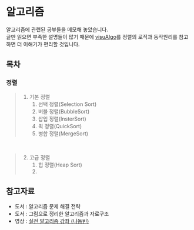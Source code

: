 # 알고리즘
알고리즘에 관련된 공부들을 메모해 놓았습니다.  
글만 읽으면 부족한 설명들이 많기 때문에
[visuAlgo](https://visualgo.net/en)를 정렬의 로직과 동작원리를 참고하면 더 이해기가 편리할 것입니다.

## 목차

### 정렬
> 1. 기본 정렬
>    1. 선택 정렬(Selection Sort)
>    2. 버블 정렬(BubbleSort)
>    3. 삽입 정렬(InsterSort)
>    4. 퀵 정렬(QuickSort)
>    5. 병합 정렬(MergeSort)  
    
<br>

>2. 고급 정렬
>    1. 힙 정렬(Heap Sort)
>    2. 
> 
> 
> 
> 

## 참고자료
* 도서 : 알고리즘 문제 해결 전략
* 도서 : 그림으로 정리한 알고리즘과 자료구조
* 영상 : [실전 알고리즘 강좌 (나동빈)](https://www.youtube.com/watch?v=qQ5iLNjpxSk&list=PLRx0vPvlEmdDHxCvAQS1_6XV4deOwfVrz)
